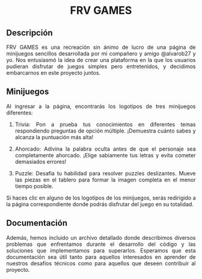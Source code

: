 <div align="center">
  <h1>FRV GAMES</h1>
</div>

<div align="justify">
  
## Descripción

FRV GAMES es una recreación sin ánimo de lucro de una página de minijuegos sencillos desarrollada por mi compañero y amigo @alvarob27 y yo. Nos entusiasmó la idea de crear una plataforma en la que los usuarios pudieran disfrutar de juegos simples pero entretenidos, y decidimos embarcarnos en este proyecto juntos.

## Minijuegos

Al ingresar a la página, encontrarás los logotipos de tres minijuegos diferentes:

1. Trivia: Pon a prueba tus conocimientos en diferentes temas respondiendo preguntas de opción múltiple. ¡Demuestra cuánto sabes y alcanza la puntuación más alta!

2. Ahorcado: Adivina la palabra oculta antes de que el personaje sea completamente ahorcado. ¡Elige sabiamente tus letras y evita cometer demasiados errores!

3. Puzzle: Desafía tu habilidad para resolver puzzles deslizantes. Mueve las piezas en el tablero para formar la imagen completa en el menor tiempo posible.

Si haces clic en alguno de los logotipos de los minijuegos, serás redirigido a la página correspondiente donde podrás disfrutar del juego en su totalidad.

## Documentación

Además, hemos incluido un archivo detallado donde describimos diversos problemas que enfrentamos durante el desarrollo del código y las soluciones que implementamos para superarlos. Esperamos que esta documentación sea útil tanto para aquellos interesados en aprender de nuestros desafíos técnicos como para aquellos que deseen contribuir al proyecto.

<a><link href=""></a>
